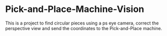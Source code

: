 # Pick-and-Place-Machine-Vision
This is a project to find circular pieces using a ps eye camera, correct the perspective view and send the coordinates to the Pick-and-Place machine.
